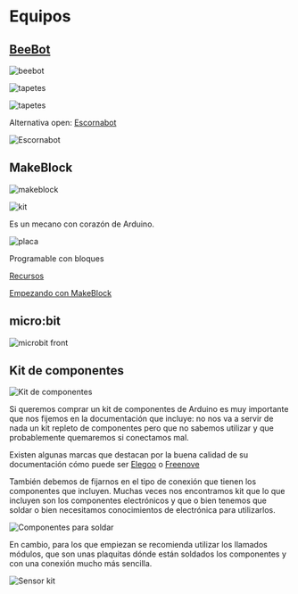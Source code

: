 
# Equipos

## [BeeBot](https://ro-botica.com/es/tienda/Bee-Bot/)

![beebot](./images/BeeBot.jpeg)

![tapetes](./images/tapete1.jpeg)

![tapetes](./images/Tapete2.jpg)

Alternativa open: [Escornabot](./escornabot.md)

![Escornabot](https://bricolabs.cc/wiki/_media/old/archivo/escornabot-brivoi.jpg)


## MakeBlock

![makeblock](./images/71xolSMZQDL._SL1500_.jpg)

![kit](./images/mbot-ranger-3-in-1-transformable-stem-educational-robot-kit-7.jpg)

Es un mecano con corazón de Arduino.

![placa](./images/mBot_onBoard_Sensors.jpg)

Programable con bloques

[Recursos](https://www.makeblock.es/soporte/robot-mbot/)

[Empezando con MakeBlock](https://programamos.es/conoce-la-interfaz-de-mblock-y-programa-los-primeros-pasos-de-tu-mbot/)

## micro:bit

![microbit front](./images/microbit-front-back.jpg)


## Kit de componentes

![Kit de componentes](./images/Kit_elegoo.jpg)

Si queremos comprar un kit de componentes de Arduino es muy importante que nos fijemos en la documentación que incluye: no nos va a servir de nada un kit repleto de componentes pero que no sabemos utilizar y que probablemente quemaremos si conectamos mal.

Existen algunas marcas que destacan por la buena calidad de su documentación cómo puede ser [Elegoo](https://www.elegoo.com/) o [Freenove](http://freenove.com/)

También debemos de fijarnos en el tipo de conexión que tienen los componentes que incluyen. Muchas veces nos encontramos kit que lo que incluyen son los componentes electrónicos y que o bien tenemos que soldar o bien necesitamos conocimientos de electrónica para utilizarlos.

![Componentes para soldar](./images/kit-basico-de-componentes-electronicos.jpg)

En cambio, para los que empiezan se recomienda utilizar los llamados módulos, que son unas plaquitas dónde están soldados los componentes y con una conexión mucho más sencilla.

![Sensor kit](./images/Sensor-kit.png)

